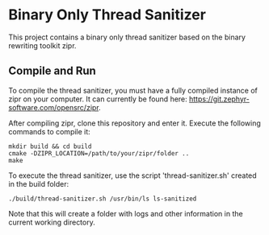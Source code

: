  
# Binary Only Thread Sanitizer

This project contains a binary only thread sanitizer based on the binary rewriting toolkit zipr.

## Compile and Run

To compile the thread sanitizer, you must have a fully compiled instance of zipr on your computer.
It can currently be found here: https://git.zephyr-software.com/opensrc/zipr.

After compiling zipr, clone this repository and enter it. Execute the following commands to compile it:
```
mkdir build && cd build
cmake -DZIPR_LOCATION=/path/to/your/zipr/folder ..
make
```

To execute the thread sanitizer, use the script 'thread-sanitizer.sh' created in the build folder:
```
./build/thread-sanitizer.sh /usr/bin/ls ls-sanitized
```
Note that this will create a folder with logs and other information in the current working directory.
